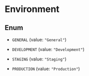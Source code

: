 

# Environment

## Enum


* `GENERAL` (value: `"General"`)

* `DEVELOPMENT` (value: `"Development"`)

* `STAGING` (value: `"Staging"`)

* `PRODUCTION` (value: `"Production"`)



